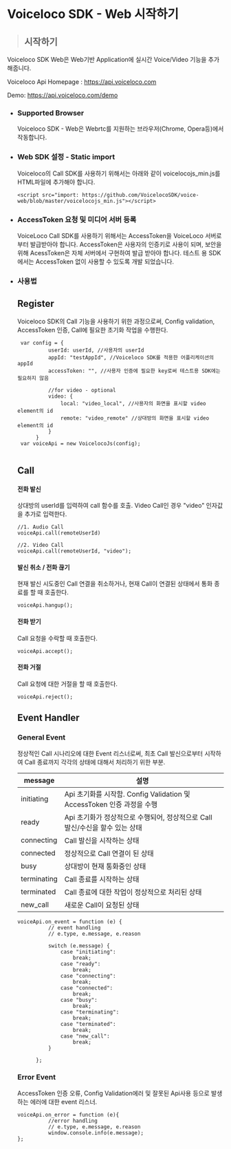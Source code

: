 # Voiceloco SDK - Web 시작하기

> ## 시작하기
  Voiceloco SDK Web은 Web기반 Application에 실시간 Voice/Video 기능을 추가 해줍니다.
  
  Voiceloco Api Homepage : https://api.voiceloco.com
  
  Demo: https://api.voiceloco.com/demo
  
* ### Supported Browser
  Voiceloco SDK - Web은 Webrtc를 지원하는 브라우저(Chrome, Opera등)에서 작동합니다.
 
* ### Web SDK 설정 - Static import

  Voiceloco의 Call SDK를 사용하기 위해서는 아래와 같이 voicelocojs_min.js를 HTML파일에 추가해야 합니다.

  ```
  <script src="import: https://github.com/VoicelocoSDK/voice-web/blob/master/voicelocojs_min.js"></script>
  ```

* ### AccessToken 요청 및 미디어 서버 등록

  VoiceLoco Call SDK를 사용하기 위해서는 AccessToken을 VoiceLoco 서버로부터 발급받아야 합니다. 
  AccessToken은 사용자의 인증키로 사용이 되며, 보안을 위해 AcessToken은 자체 서버에서 구현하여 발급 받아야 합나다.
  테스트 용 SDK에서는 AccessToken 없이 사용할 수 있도록 개발 되었습니다.
 
* ### 사용법

  ## Register
  Voiceloco SDK의 Call 기능을 사용하기 위한 과정으로써, Config validation, AccessToken 인증, Call에 필요한 초기화 작업을 수행한다.
  ```
   var config = {
            userId: userId, //사용자의 userId
            appId: "testAppId", //Voiceloco SDK를 적용한 어플리케이션의 appId
            accessToken: "", //사용자 인증에 필요한 key로써 테스트용 SDK에는 필요하지 않음

            //for video - optional
            video: {
                local: "video_local", //사용자의 화면을 표시할 video element의 id
                remote: "video_remote" //상대방의 화면을 표시할 video element의 id
            }
        }
   var voiceApi = new VoicelocoJs(config);
   
  ```

  ## Call

  #### 전화 발신
  상대방의 userId를 입력하여 call 함수를 호출. Video Call인 경우 "video" 인자값을 추가로 입력한다.
  ```
  //1. Audio Call
  voiceApi.call(remoteUserId)

  //2. Video Call
  voiceApi.call(remoteUserId, "video");
  ```

  #### 발신 취소 / 전화 끊기
  현재 발신 시도중인 Call 연결을 취소하거나, 현재 Call이 연결된 상태에서 통화 종료를 할 때 호출한다.
  ```
  voiceApi.hangup();
  ```

  #### 전화 받기
  Call 요청을 수락할 때 호출한다.
  ```
  voiceApi.accept();
  ```

  #### 전화 거절  
  Call 요청에 대한 거절을 할 때 호출한다.
  ```
  voiceApi.reject();
  ```

  ## Event Handler
  
  ### General Event
  정상적인 Call 시나리오에 대한 Event 리스너로써, 최초 Call 발신으로부터 시작하여 Call 종료까지 각각의 상태에 대해서 처리하기 위한 부분.

  | message | 설명 |
  | -------- | -------- |
  | initiating | Api 초기화를 시작함. Config Validation 및 AccessToken 인증 과정을 수행|
  | ready | Api 초기화가 정상적으로 수행되어, 정상적으로 Call 발신/수신을 할수 있는 상태|
  | connecting | Call 발신을 시작하는 상태 |
  | connected | 정상적으로 Call 연결이 된 상태 |
  | busy | 상대방이 현재 통화중인 상태 |
  | terminating | Call 종료를 시작하는 상태|
  | terminated | Call 종료에 대한 작업이 정상적으로 처리된 상태 |
  | new_call | 새로운 Call이 요청된 상태 |  

  ```
  voiceApi.on_event = function (e) {
            // event handling
            // e.type, e.message, e.reason

            switch (e.message) {
                case "initiating":
                    break;
                case "ready":
                    break;
                case "connecting":
                    break;
                case "connected":
                    break;
                case "busy":
                    break;
                case "terminating":
                    break;
                case "terminated":
                    break;
                case "new_call":
                    break;
            }

        };
  ```
  ### Error Event
  AccessToken 인증 오류, Config Validation에러 및 잘못된 Api사용 등으로 발생하는 에러에 대한 event 리스너.
  ```
  voiceApi.on_error = function (e){
            //error handling
            // e.type, e.message, e.reason
            window.console.info(e.message);
  };
  ```
